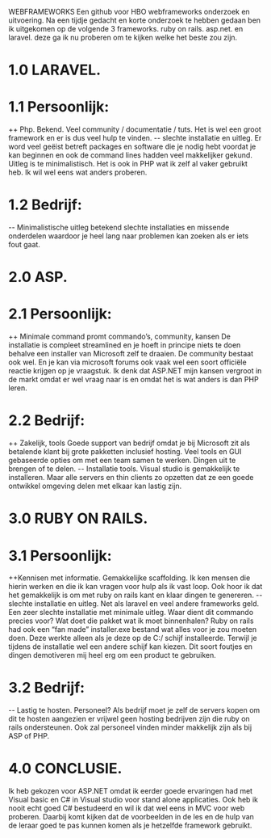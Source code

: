 WEBFRAMEWORKS
Een github voor HBO webframeworks onderzoek en uitvoering.
Na een tijdje gedacht en korte onderzoek te hebben gedaan ben ik uitgekomen op
de volgende 3 frameworks. ruby on rails. asp.net. en laravel. deze ga ik nu proberen
om te kijken welke het beste zou zijn.
# 1.0 LARAVEL.
# 1.1 Persoonlijk:
++ Php. Bekend. Veel community / documentatie / tuts.
Het is wel een groot framework en er is dus veel hulp te vinden.
-- slechte installatie en uitleg.
Er word veel geëist betreft packages en software die je nodig hebt voordat je kan
beginnen en ook de command lines hadden veel makkelijker gekund. Uitleg is te
minimalistisch.
Het is ook in PHP wat ik zelf al vaker gebruikt heb. Ik wil wel eens wat anders
proberen.
# 1.2 Bedrijf:
-- Minimalistische uitleg betekend slechte installaties en missende onderdelen
waardoor je heel lang naar problemen kan zoeken als er iets fout gaat. 
# 2.0 ASP.
# 2.1 Persoonlijk:
++ Minimale command promt commando’s, community, kansen
De installatie is compleet streamlined en je hoeft in principe niets te doen behalve
een installer van Microsoft zelf te draaien.
De community bestaat ook wel. En je kan via microsoft forums ook vaak wel een
soort officiële reactie krijgen op je vraagstuk.
Ik denk dat ASP.NET mijn kansen vergroot in de markt omdat er wel vraag naar is en
omdat het is wat anders is dan PHP leren.
# 2.2 Bedrijf:
++ Zakelijk, tools
Goede support van bedrijf omdat je bij Microsoft zit als betalende klant bij grote
pakketten inclusief hosting.
Veel tools en GUI gebaseerde opties om met een team samen te werken. Dingen uit
te brengen of te delen.
-- Installatie tools.
Visual studio is gemakkelijk te installeren. Maar alle servers en thin clients zo
opzetten dat ze een goede ontwikkel omgeving delen met elkaar kan lastig zijn.
# 3.0 RUBY ON RAILS.
# 3.1 Persoonlijk:
++Kennisen met informatie. Gemakkelijke scaffolding.
Ik ken mensen die hierin werken en die ik kan vragen voor hulp als ik vast loop. Ook
hoor ik dat het gemakkelijk is om met ruby on rails kant en klaar dingen te genereren.
-- slechte installatie en uitleg.
Net als laravel en veel andere frameworks geld. Een zeer slechte installatie met
minimale uitleg. Waar dient dit commando precies voor? Wat doet die pakket wat ik
moet binnenhalen? Ruby on rails had ook een “fan made” installer.exe bestand wat
alles voor je zou moeten doen. Deze werkte alleen als je deze op de C:/ schijf
installeerde. Terwijl je tijdens de installatie wel een andere schijf kan kiezen. Dit soort
foutjes en dingen demotiveren mij heel erg om een product te gebruiken.
# 3.2 Bedrijf:
-- Lastig te hosten. Personeel?
Als bedrijf moet je zelf de servers kopen om dit te hosten aangezien er vrijwel geen
hosting bedrijven zijn die ruby on rails ondersteunen. Ook zal personeel vinden
minder makkelijk zijn als bij ASP of PHP. 
# 4.0 CONCLUSIE.
Ik heb gekozen voor ASP.NET omdat ik eerder goede ervaringen had met Visual basic
en C# in Visual studio voor stand alone applicaties. Ook heb ik nooit echt goed C#
bestudeerd en wil ik dat wel eens in MVC voor web proberen. Daarbij komt kijken dat
de voorbeelden in de les en de hulp van de leraar goed te pas kunnen komen als je
hetzelfde framework gebruikt.
